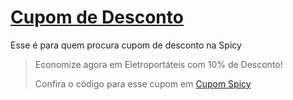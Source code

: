 # [Cupom de Desconto](https://github.com/CupomDeDesconto/Promocoes/blob/main/README.md)
Esse é para quem procura cupom de desconto na Spicy
<blockquote cite="https://asasdodesconto.com/desconto/economize-agora-em-eletroportateis-com-10-de-desconto-2219689"><p>Economize agora em Eletroportáteis com 10% de Desconto!</p><footer>Confira o código para esse cupom em <a href="https://asasdodesconto.com/desconto/economize-agora-em-eletroportateis-com-10-de-desconto-2219689">Cupom Spicy</a></footer></blockquote>